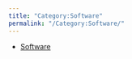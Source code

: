 ```yaml
---
title: "Category:Software"
permalink: "/Category:Software/"
---
```


- [Software](Software "wikilink")